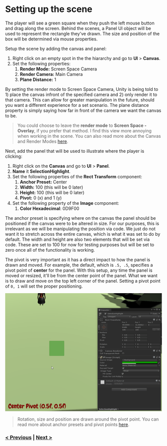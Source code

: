 # Setting up the scene
The player will see a green square when they push the left mouse button and drag along the screen. Behind the scenes, a Panel UI object will be used to represent the rectangle they've drawn. The size and position of the box will be determined via mouse properties. 

Setup the scene by adding the canvas and panel:

1. Right click on an empty spot in the the hiararchy and go to **UI** > **Canvas**. 
2. Set the following properties:
   1. **Render Mode:** Screen Space Camera
   2. **Render Camera:** Main Camera
   3. **Plane Distance:** 1

By setting the render mode to Screen Space Camera, Unity is being told to 1) place the canvas infront of the specified camera and 2) only render it to that camera. This can allow for greater manipulation in the future, should you want a different experience for a set scenario. The plane distance property is simply saying how far in front of the camera we want the canvas to be.

> You could choose to leave the **render mode** to **Screen Space - Overlay**, if you prefer that method. I find this view more annoying when working in the scene. You can also read more about the Canvas and Render Modes [here](https://docs.unity3d.com/Manual/UICanvas.html).

Next, add the panel that will be used to illustrate where the player is clicking:

1. Right click on the **Canvas** and go to **UI** > **Panel**. 
2. **Name** it **SelectionHighlight**.
3. Set the following properties of the **Rect Transform** component:
   1. **Anchor Preset:** Center
   2. **Width:** 100 (this will be 0 later)
   3. **Height:** 100 (this will be 0 later)
   4. **Pivot:** 0 (x) and 1 (y)
4. Set the following property of the **Image** component:
   1. **Color Hexadecimal**: 0D9F00

The anchor preset is specifying where on the canvas the panel should be positioned if the canvas were to be altered in size. For our purposes, this is irrelevant as we will be manipulating the position via code. We just do not want it to stretch across the entire canvas, which is what it was set to do by default. The width and height are also two elements that will be set via code. These are set to 100 for now for testing purposes but will be set to zero once all of the functionality is working. 

The pivot is very important as it has a direct impact to how the panel is drawn and moved. For example, the default, which is `.5, .5`, specifies a pivot point of **center** for the panel. With this setup, any time the panel is moved or resized, it'll be from the center point of the panel. What we want is to draw and move on the top left corner of the panel. Setting a pivot point of `0, 1` will set the proper positioning.

![Setup Input Bindings](../images/pt-1-2-pivot-demo.gif)

> Rotation, size and position are drawn around the pivot point. You can read more about anchor presets and pivot points [here](https://docs.unity3d.com/Manual/UIBasicLayout.html).

### [< Previous](./pt-1-setting-up-the-input-bindings.md)    |     [Next >](./pt-3-moving-the-panel-based-on-mouse-click.md)